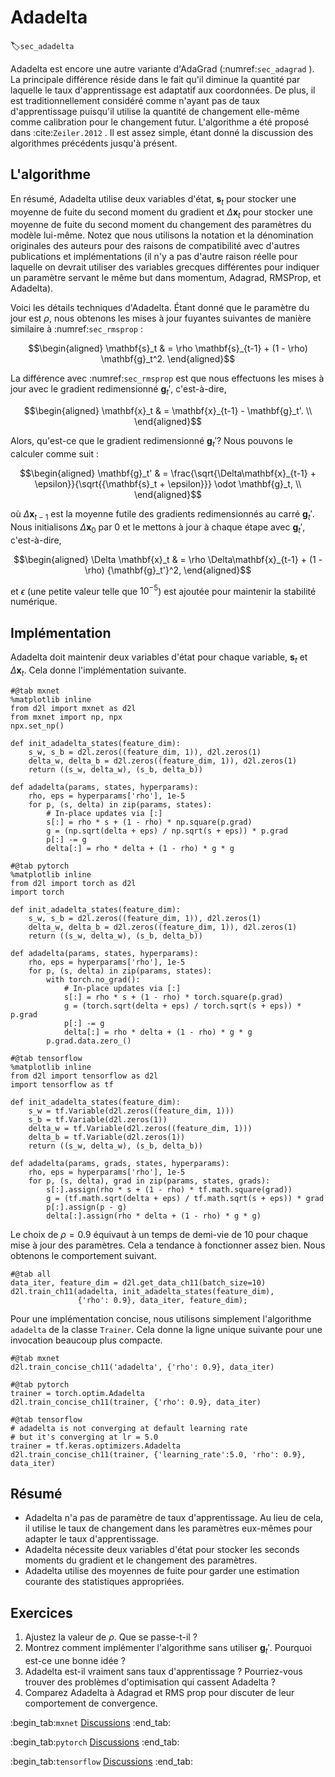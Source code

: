 # Adadelta
:label:`sec_adadelta` 

 Adadelta est encore une autre variante d'AdaGrad (:numref:`sec_adagrad` ). La principale différence réside dans le fait qu'il diminue la quantité par laquelle le taux d'apprentissage est adaptatif aux coordonnées. De plus, il est traditionnellement considéré comme n'ayant pas de taux d'apprentissage puisqu'il utilise la quantité de changement elle-même comme calibration pour le changement futur. L'algorithme a été proposé dans :cite:`Zeiler.2012` . Il est assez simple, étant donné la discussion des algorithmes précédents jusqu'à présent. 

## L'algorithme

En résumé, Adadelta utilise deux variables d'état, $\mathbf{s}_t$ pour stocker une moyenne de fuite du second moment du gradient et $\Delta\mathbf{x}_t$ pour stocker une moyenne de fuite du second moment du changement des paramètres du modèle lui-même. Notez que nous utilisons la notation et la dénomination originales des auteurs pour des raisons de compatibilité avec d'autres publications et implémentations (il n'y a pas d'autre raison réelle pour laquelle on devrait utiliser des variables grecques différentes pour indiquer un paramètre servant le même but dans momentum, Adagrad, RMSProp, et Adadelta). 

Voici les détails techniques d'Adadelta. Étant donné que le paramètre du jour est $\rho$, nous obtenons les mises à jour fuyantes suivantes de manière similaire à :numref:`sec_rmsprop` :

$$\begin{aligned}
    \mathbf{s}_t & = \rho \mathbf{s}_{t-1} + (1 - \rho) \mathbf{g}_t^2.
\end{aligned}$$

La différence avec :numref:`sec_rmsprop` est que nous effectuons les mises à jour avec le gradient redimensionné $\mathbf{g}_t'$, c'est-à-dire,

$$\begin{aligned}
    \mathbf{x}_t  & = \mathbf{x}_{t-1} - \mathbf{g}_t'. \\
\end{aligned}$$

Alors, qu'est-ce que le gradient redimensionné $\mathbf{g}_t'$? Nous pouvons le calculer comme suit :

$$\begin{aligned}
    \mathbf{g}_t' & = \frac{\sqrt{\Delta\mathbf{x}_{t-1} + \epsilon}}{\sqrt{{\mathbf{s}_t + \epsilon}}} \odot \mathbf{g}_t, \\
\end{aligned}$$

où $\Delta \mathbf{x}_{t-1}$ est la moyenne futile des gradients redimensionnés au carré $\mathbf{g}_t'$. Nous initialisons $\Delta \mathbf{x}_{0}$ par $0$ et le mettons à jour à chaque étape avec $\mathbf{g}_t'$, c'est-à-dire,

$$\begin{aligned}
    \Delta \mathbf{x}_t & = \rho \Delta\mathbf{x}_{t-1} + (1 - \rho) {\mathbf{g}_t'}^2,
\end{aligned}$$

et $\epsilon$ (une petite valeur telle que $10^{-5}$) est ajoutée pour maintenir la stabilité numérique.



## Implémentation

Adadelta doit maintenir deux variables d'état pour chaque variable, $\mathbf{s}_t$ et $\Delta\mathbf{x}_t$. Cela donne l'implémentation suivante.

```{.python .input}
#@tab mxnet
%matplotlib inline
from d2l import mxnet as d2l
from mxnet import np, npx
npx.set_np()

def init_adadelta_states(feature_dim):
    s_w, s_b = d2l.zeros((feature_dim, 1)), d2l.zeros(1)
    delta_w, delta_b = d2l.zeros((feature_dim, 1)), d2l.zeros(1)
    return ((s_w, delta_w), (s_b, delta_b))

def adadelta(params, states, hyperparams):
    rho, eps = hyperparams['rho'], 1e-5
    for p, (s, delta) in zip(params, states):
        # In-place updates via [:]
        s[:] = rho * s + (1 - rho) * np.square(p.grad)
        g = (np.sqrt(delta + eps) / np.sqrt(s + eps)) * p.grad
        p[:] -= g
        delta[:] = rho * delta + (1 - rho) * g * g
```

```{.python .input}
#@tab pytorch
%matplotlib inline
from d2l import torch as d2l
import torch

def init_adadelta_states(feature_dim):
    s_w, s_b = d2l.zeros((feature_dim, 1)), d2l.zeros(1)
    delta_w, delta_b = d2l.zeros((feature_dim, 1)), d2l.zeros(1)
    return ((s_w, delta_w), (s_b, delta_b))

def adadelta(params, states, hyperparams):
    rho, eps = hyperparams['rho'], 1e-5
    for p, (s, delta) in zip(params, states):
        with torch.no_grad():
            # In-place updates via [:]
            s[:] = rho * s + (1 - rho) * torch.square(p.grad)
            g = (torch.sqrt(delta + eps) / torch.sqrt(s + eps)) * p.grad
            p[:] -= g
            delta[:] = rho * delta + (1 - rho) * g * g
        p.grad.data.zero_()
```

```{.python .input}
#@tab tensorflow
%matplotlib inline
from d2l import tensorflow as d2l
import tensorflow as tf

def init_adadelta_states(feature_dim):
    s_w = tf.Variable(d2l.zeros((feature_dim, 1)))
    s_b = tf.Variable(d2l.zeros(1))
    delta_w = tf.Variable(d2l.zeros((feature_dim, 1)))
    delta_b = tf.Variable(d2l.zeros(1))
    return ((s_w, delta_w), (s_b, delta_b))

def adadelta(params, grads, states, hyperparams):
    rho, eps = hyperparams['rho'], 1e-5
    for p, (s, delta), grad in zip(params, states, grads):
        s[:].assign(rho * s + (1 - rho) * tf.math.square(grad))
        g = (tf.math.sqrt(delta + eps) / tf.math.sqrt(s + eps)) * grad
        p[:].assign(p - g)
        delta[:].assign(rho * delta + (1 - rho) * g * g)
```

Le choix de $\rho = 0.9$ équivaut à un temps de demi-vie de 10 pour chaque mise à jour des paramètres. Cela a tendance à fonctionner assez bien. Nous obtenons le comportement suivant.

```{.python .input}
#@tab all
data_iter, feature_dim = d2l.get_data_ch11(batch_size=10)
d2l.train_ch11(adadelta, init_adadelta_states(feature_dim),
               {'rho': 0.9}, data_iter, feature_dim);
```

Pour une implémentation concise, nous utilisons simplement l'algorithme `adadelta` de la classe `Trainer`. Cela donne la ligne unique suivante pour une invocation beaucoup plus compacte.

```{.python .input}
#@tab mxnet
d2l.train_concise_ch11('adadelta', {'rho': 0.9}, data_iter)
```

```{.python .input}
#@tab pytorch
trainer = torch.optim.Adadelta
d2l.train_concise_ch11(trainer, {'rho': 0.9}, data_iter)
```

```{.python .input}
#@tab tensorflow
# adadelta is not converging at default learning rate
# but it's converging at lr = 5.0
trainer = tf.keras.optimizers.Adadelta
d2l.train_concise_ch11(trainer, {'learning_rate':5.0, 'rho': 0.9}, data_iter)
```

## Résumé

* Adadelta n'a pas de paramètre de taux d'apprentissage. Au lieu de cela, il utilise le taux de changement dans les paramètres eux-mêmes pour adapter le taux d'apprentissage. 
* Adadelta nécessite deux variables d'état pour stocker les seconds moments du gradient et le changement des paramètres. 
* Adadelta utilise des moyennes de fuite pour garder une estimation courante des statistiques appropriées. 

## Exercices

1. Ajustez la valeur de $\rho$. Que se passe-t-il ?
1. Montrez comment implémenter l'algorithme sans utiliser $\mathbf{g}_t'$. Pourquoi est-ce une bonne idée ?
1. Adadelta est-il vraiment sans taux d'apprentissage ? Pourriez-vous trouver des problèmes d'optimisation qui cassent Adadelta ?
1. Comparez Adadelta à Adagrad et RMS prop pour discuter de leur comportement de convergence.

:begin_tab:`mxnet`
[Discussions](https://discuss.d2l.ai/t/357)
:end_tab:

:begin_tab:`pytorch`
[Discussions](https://discuss.d2l.ai/t/1076)
:end_tab:


:begin_tab:`tensorflow`
[Discussions](https://discuss.d2l.ai/t/1077)
:end_tab:
